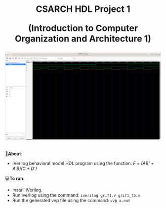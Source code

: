 <h1 align="center">
CSARCH HDL Project 1

(Introduction to Computer Organization and Architecture 1)

<img src="Images/grif1.png"></h1>

📝**About**:   
   - iVerilog behavioral model HDL program using the function: *F = (AB' + A'B)(C + D')*

💻**To run**:

   - Install [iVerilog](https://bleyer.org/icarus/).
   - Run iverilog using the command: `iverilog grif1.v grif1_tb.v`
   - Run the generated vvp file using the command: `vvp a.out`
